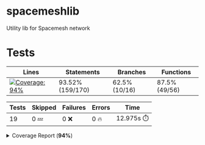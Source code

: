 # spacemeshlib

Utility lib for Spacemesh network

# Tests

| Lines | Statements | Branches | Functions |
| ----- | ------- | -------- | -------- |
| <a href="https://github.com/andreivcodes/spacemeshlib/blob/6e54a3f059ba66afa8a004461ead1e00e849c045/README.md"><img alt="Coverage: 94%" src="https://img.shields.io/badge/Coverage-94%25-brightgreen.svg" /></a><br/> | 93.52% (159/170) | 62.5% (10/16) | 87.5% (49/56) |

| Tests | Skipped | Failures | Errors | Time |
| ----- | ------- | -------- | -------- | ------------------ |
| 19 | 0 :zzz: | 0 :x: | 0 :fire: | 12.975s :stopwatch: |

<details><summary>Coverage Report (<b>94%</b>)</summary><table><tr><th>File</th><th>% Stmts</th><th>% Branch</th><th>% Funcs</th><th>% Lines</th><th>Uncovered Line #s</th></tr><tbody><tr><td><b>All files</b></td><td><b>93.52</b></td><td><b>62.5</b></td><td><b>87.5</b></td><td><b>94.53</b></td><td><!-- Jest Coverage Comment:Begin -->nbsp;nbsp;nbsp;nbsp;</td></tr><tr><td><!-- Jest Coverage Comment:Begin -->nbsp;nbsp;nbsp;nbsp; <!-- Jest Coverage Comment:Begin -->nbsp;nbsp;nbsp;nbsp;<a href="https://github.com/andreivcodes/spacemeshlib/blob/6e54a3f059ba66afa8a004461ead1e00e849c045/channels.ts">channels.ts</a></td><td>100</td><td>50</td><td>100</td><td>100</td><td><a href="https://github.com/andreivcodes/spacemeshlib/blob/6e54a3f059ba66afa8a004461ead1e00e849c045/channels.ts#L11-L20">11<!-- Jest Coverage Comment:Begin -->ndash;ndash;ndash;ndash;20</a></td></tr><tr><td><!-- Jest Coverage Comment:Begin -->nbsp;nbsp;nbsp;nbsp; <!-- Jest Coverage Comment:Begin -->nbsp;nbsp;nbsp;nbsp;<a href="https://github.com/andreivcodes/spacemeshlib/blob/6e54a3f059ba66afa8a004461ead1e00e849c045/crypto.ts">crypto.ts</a></td><td>93.51</td><td>100</td><td>84.44</td><td>91.76</td><td><a href="https://github.com/andreivcodes/spacemeshlib/blob/6e54a3f059ba66afa8a004461ead1e00e849c045/crypto.ts#L28">28</a>, <a href="https://github.com/andreivcodes/spacemeshlib/blob/6e54a3f059ba66afa8a004461ead1e00e849c045/crypto.ts#L42">42</a>, <a href="https://github.com/andreivcodes/spacemeshlib/blob/6e54a3f059ba66afa8a004461ead1e00e849c045/crypto.ts#L58">58</a>, <a href="https://github.com/andreivcodes/spacemeshlib/blob/6e54a3f059ba66afa8a004461ead1e00e849c045/crypto.ts#L74">74</a>, <a href="https://github.com/andreivcodes/spacemeshlib/blob/6e54a3f059ba66afa8a004461ead1e00e849c045/crypto.ts#L92">92</a>, <a href="https://github.com/andreivcodes/spacemeshlib/blob/6e54a3f059ba66afa8a004461ead1e00e849c045/crypto.ts#L111">111</a>, <a href="https://github.com/andreivcodes/spacemeshlib/blob/6e54a3f059ba66afa8a004461ead1e00e849c045/crypto.ts#L168">168</a></td></tr><tr><td><!-- Jest Coverage Comment:Begin -->nbsp;nbsp;nbsp;nbsp; <!-- Jest Coverage Comment:Begin -->nbsp;nbsp;nbsp;nbsp;<a href="https://github.com/andreivcodes/spacemeshlib/blob/6e54a3f059ba66afa8a004461ead1e00e849c045/global_state.ts">global_state.ts</a></td><td>91.17</td><td>25</td><td>100</td><td>100</td><td><a href="https://github.com/andreivcodes/spacemeshlib/blob/6e54a3f059ba66afa8a004461ead1e00e849c045/global_state.ts#L10">10</a>, <a href="https://github.com/andreivcodes/spacemeshlib/blob/6e54a3f059ba66afa8a004461ead1e00e849c045/global_state.ts#L29-L50">29<!-- Jest Coverage Comment:Begin -->ndash;ndash;ndash;ndash;50</a></td></tr><tr><td><!-- Jest Coverage Comment:Begin -->nbsp;nbsp;nbsp;nbsp; <!-- Jest Coverage Comment:Begin -->nbsp;nbsp;nbsp;nbsp;<a href="https://github.com/andreivcodes/spacemeshlib/blob/6e54a3f059ba66afa8a004461ead1e00e849c045/tx.ts">tx.ts</a></td><td>90.9</td><td>50</td><td>100</td><td>100</td><td><a href="https://github.com/andreivcodes/spacemeshlib/blob/6e54a3f059ba66afa8a004461ead1e00e849c045/tx.ts#L12">12</a></td></tr></tbody></table></details>

